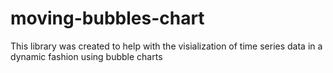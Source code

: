 # moving-bubbles-chart


This library was created to help with the visialization of time series data in a dynamic fashion using bubble charts
